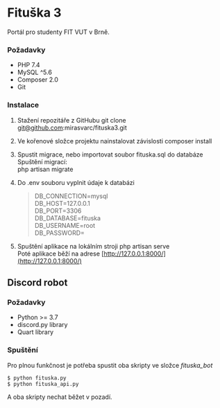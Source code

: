 # Fituška 3
Portál pro studenty FIT VUT v Brně.

### Požadavky

- PHP 7.4
- MySQL ^5.6
- Composer 2.0
- Git

### Instalace
1. Stažení repozitáře z GitHubu
    git clone git@github.com:mirasvarc/fituska3.git  

2. Ve kořenové složce projektu nainstalovat závislosti
    composer install  

3. Spustit migrace, nebo importovat soubor fituska.sql do databáze  
    Spuštění migrací:  
    php artisan migrate  

4. Do .env souboru vyplnit údaje k databázi
    >DB_CONNECTION=mysql  
    >DB_HOST=127.0.0.1  
    >DB_PORT=3306  
    >DB_DATABASE=fituska  
    >DB_USERNAME=root  
    >DB_PASSWORD=  

5. Spuštění aplikace na lokálním stroji
    php artisan serve  
Poté aplikace běží na adrese [http://127.0.0.1:8000/](http://127.0.0.1:8000/)



## Discord robot

### Požadavky
- Python >= 3.7
- discord.py library
- Quart library

### Spuštění

Pro plnou funkčnost je potřeba spustit oba skripty ve složce *fituska_bot*  

    $ python fituska.py  
    $ python fituska_api.py  

A oba skripty nechat běžet v pozadí.  
